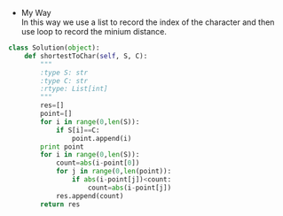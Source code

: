 - My Way  
In this way we use a list to record the index of the character and then use loop to record the minium distance.  
```python
class Solution(object):
    def shortestToChar(self, S, C):
        """
        :type S: str
        :type C: str
        :rtype: List[int]
        """
        res=[]
        point=[]
        for i in range(0,len(S)):
            if S[i]==C:
                point.append(i)
        print point
        for i in range(0,len(S)):
            count=abs(i-point[0])
            for j in range(0,len(point)):
                if abs(i-point[j])<count:
                    count=abs(i-point[j])
            res.append(count)
        return res
```  
